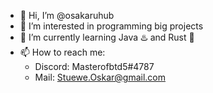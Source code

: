 - 👋 Hi, I’m @osakaruhub
- 👀 I’m interested in programming big projects
- 🌱 I’m currently learning Java ♨️ and Rust 🦀
- 📫 How to reach me:
  -  Discord: Masterofbtd5#4787
  -  Mail: Stuewe.Oskar@gmail.com

<!---
osakaruhub/osakaruhub is a ✨ special ✨ repository because its `README.md` (this file) appears on your GitHub profile.
You can click the Preview link to take a look at your changes.
--->
